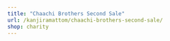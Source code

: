 ```yaml
---
title: "Chaachi Brothers Second Sale"
url: /kanjiramattom/chaachi-brothers-second-sale/
shop: charity
---
```

